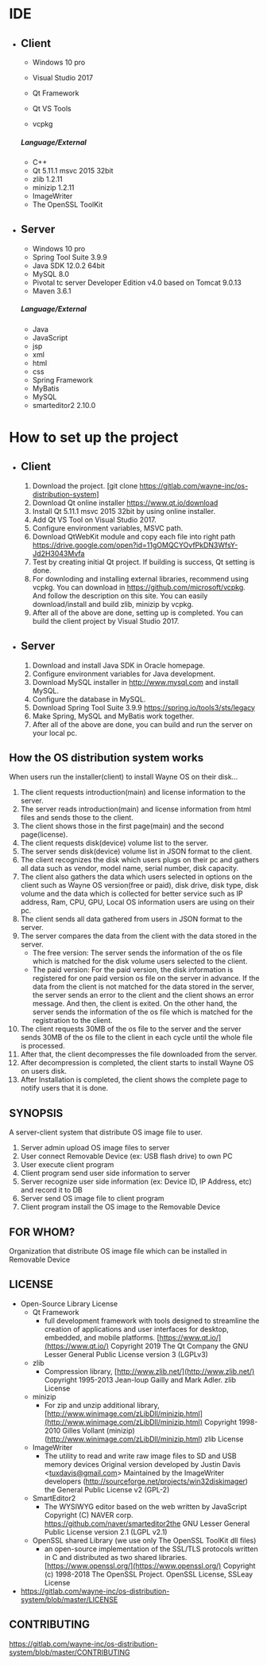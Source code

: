 # IDE

- ## Client

  - Windows 10 pro

  - Visual Studio 2017

  - Qt Framework

  - Qt VS Tools

  - vcpkg

  ##### Language/External

  - C++
  - Qt 5.11.1 msvc 2015 32bit
  - zlib 1.2.11
  - minizip 1.2.11
  - ImageWriter
  - The OpenSSL ToolKit

- ## Server

  - Windows 10 pro
  - Spring Tool Suite 3.9.9
  - Java SDK 12.0.2 64bit
  - MySQL 8.0
  - Pivotal tc server Developer Edition v4.0 based on Tomcat 9.0.13
  - Maven 3.6.1

  ##### Language/External

  - Java
  - JavaScript
  - jsp
  - xml
  - html
  - css
  - Spring Framework
  - MyBatis
  - MySQL
  - smarteditor2 2.10.0

# How to set up the project

- ## Client

  1. Download the project.
     [git clone https://gitlab.com/wayne-inc/os-distribution-system]
  2. Download Qt online installer https://www.qt.io/download
  3. Install Qt 5.11.1 msvc 2015 32bit by using online installer.
  4. Add Qt VS Tool on Visual Studio 2017.
  5. Configure environment variables, MSVC path.
  6. Download QtWebKit module and copy each file into right path 
     https://drive.google.com/open?id=11gOMQCYOvfPkDN3WfsY-Jd2H3043Mvfa
  7. Test by creating initial Qt project. If building is success, Qt setting is done.
  8. For downloding and installing external libraries, recommend using vcpkg. You can download in https://github.com/microsoft/vcpkg. And follow the description on this site. You can easily download/install and build zlib, minizip by vcpkg.
  9. After all of the above are done, setting up is completed. You can build the client project by Visual Studio 2017.

- ## Server

  1. Download and install Java SDK in Oracle homepage.
  2. Configure environment variables for Java development.
  3. Download MySQL installer in http://www.mysql.com and install MySQL.
  4. Configure the database in MySQL.
  5. Download Spring Tool Suite 3.9.9 https://spring.io/tools3/sts/legacy
  6. Make Spring, MySQL and MyBatis work together.
  7. After all of the above are done, you can build and run the server on your local pc.

## How the OS distribution system works

When users run the installer(client) to install Wayne OS on their disk...

1. The client requests introduction(main) and license information to the server.
2. The server reads introduction(main) and license information from html files and sends those to the client. 
3. The client shows those in the first page(main) and the second page(license).
4. The client requests disk(device) volume list to the server.
5. The server sends disk(device) volume list in JSON format to the client.
6. The client recognizes the disk which users plugs on their pc and gathers all data such as vendor, model name, serial number, disk capacity.
7. The client also gathers the data which users selected in options on the client such as Wayne OS version(free or paid), disk drive, disk type, disk volume and the data which is collected for better service such as IP address, Ram, CPU, GPU, Local OS information users are using on their pc.
8. The client sends all data gathered from users in JSON format to the server.
9. The server compares the data from the client with the data stored in the server.
   - The free version: The server sends the information of the os file which is matched for the disk volume users selected to the client.
   - The paid version: For the paid version, the disk information is registered for one paid version os file on the server in advance. If the data from the client is not matched for the data stored in the server, the server sends an error to the client and the client shows an error message. And then, the client is exited. On the other hand, the server sends the information of the os file which is matched for the registration to the client.
10. The client requests 30MB of the os file to the server and the server sends 30MB of the os file to the client in each cycle until the whole file is processed.
11. After that, the client decompresses the file downloaded from the server.
12. After decompression is completed, the client starts to install Wayne OS on users disk.
13. After Installation is completed, the client shows the complete page to notify users that it is done.

## SYNOPSIS

A server-client system that distribute OS image file to user.

1. Server admin upload OS image files to server
2. User connect Removable Device (ex: USB flash drive) to own PC
3. User execute client program
4. Client program send user side information to server
5. Server recognize user side information (ex: Device ID, IP Address, etc) and record it to DB
6. Server send OS image file to client program
7. Client program install the OS image to the Removable Device

## FOR WHOM?

Organization that distribute OS image file which can be installed in Removable Device

## LICENSE

- Open-Source Library License
  - Qt Framework
    - full development framework with tools designed to streamline the creation of applications and user interfaces for desktop, embedded, and mobile platforms. [https://www.qt.io/](https://www.qt.io/)
      Copyright 2019 The Qt Company
      the GNU Lesser General Public License version 3 (LGPLv3)
  - zlib
    - Compression library, [http://www.zlib.net/](http://www.zlib.net/)
      Copyright 1995-2013 Jean-loup Gailly and Mark Adler.
      zlib License
  - minizip
    - For zip and unzip additional library, [http://www.winimage.com/zLibDll/minizip.html](http://www.winimage.com/zLibDll/minizip.html)
      Copyright 1998-2010 Gilles Vollant (minizip) 
      (http://www.winimage.com/zLibDll/minizip.html)
      zlib License
  - ImageWriter
    - The utility to read and write raw image files to SD and USB memory devices
      Original version developed by Justin Davis 
      <[tuxdavis@gmail.com](mailto:tuxdavis@gmail.com)>
      Maintained by the ImageWriter developers
      (http://sourceforge.net/projects/win32diskimager)
      the General Public License v2 (GPL-2)
  - SmartEditor2
    - The WYSIWYG editor based on the web written by JavaScript
      Copyright (C) NAVER corp. https://github.com/naver/smarteditor2the 
      GNU Lesser General Public License version 2.1 (LGPL v2.1)
  - OpenSSL shared Library (we use only The OpenSSL ToolKit dll files)
    - an open-source implementation of the SSL/TLS protocols written in C and distributed as two shared libraries. [https://www.openssl.org/](https://www.openssl.org/)
      Copyright (c) 1998-2018 The OpenSSL Project.
      OpenSSL License, SSLeay License
- https://gitlab.com/wayne-inc/os-distribution-system/blob/master/LICENSE

## CONTRIBUTING

https://gitlab.com/wayne-inc/os-distribution-system/blob/master/CONTRIBUTING